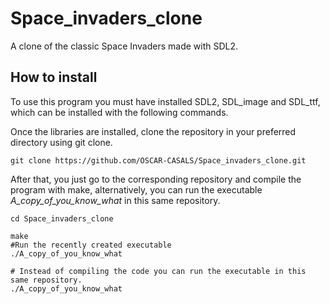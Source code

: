 # Space_invaders_clone
A clone of the classic Space Invaders made with SDL2.

## How to install
To use this program you must have installed SDL2, SDL_image and SDL_ttf, which can be installed with the following commands.

Once the libraries are installed, clone the repository in your preferred directory using git clone.

```
git clone https://github.com/OSCAR-CASALS/Space_invaders_clone.git
```

After that, you just go to the corresponding repository and compile the program with make, alternatively, you can run the executable _A_copy_of_you_know_what_ in this same repository.

```
cd Space_invaders_clone

make
#Run the recently created executable
./A_copy_of_you_know_what

# Instead of compiling the code you can run the executable in this same repository.
./A_copy_of_you_know_what
```

